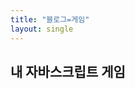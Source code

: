```yaml
---
title: "블로그=게임"
layout: single
---
```


## 내 자바스크립트 게임

<div id="game"></div>

<script>
  // 간단한 예시: 버튼 클릭 게임
  const gameDiv = document.getElementById('game');
  gameDiv.innerHTML = '<button id="btn">클릭!</button> <span id="score">0</span>';
  let score = 0;
  document.getElementById('btn').onclick = function() {
    score++;
    document.getElementById('score').textContent = score;
  };
</script>

<script>
console.log("shoot_game_enabled 값을 true로 설정합니다.");
localStorage.setItem('shoot_game_enabled', 'true');

const enabled = localStorage.getItem('shoot_game_enabled');
console.log("shoot_game_enabled 값:", enabled);

if (enabled === 'true') {
  console.log("shoot_game_enabled가 'true'입니다. 게임 스크립트를 불러옵니다.");
  const script = document.createElement('script');
  script.src = '/assets/js/Shoot!.js';
  document.body.appendChild(script);
} else {
  console.warn("shoot_game_enabled가 'true'가 아니어서 게임 스크립트를 불러오지 않습니다.");
}
</script>